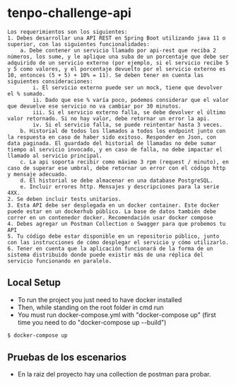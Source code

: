 # tenpo-challenge-api

```
Los requerimientos son los siguientes:
1. Debes desarrollar una API REST en Spring Boot utilizando java 11 o superior, con las siguientes funcionalidades:
    a. Debe contener un servicio llamado por api-rest que reciba 2 números, los sume, y le aplique una suba de un porcentaje que debe ser adquirido de un servicio externo (por ejemplo, si el servicio recibe 5 y 5 como valores, y el porcentaje devuelto por el servicio externo es 10, entonces (5 + 5) + 10% = 11). Se deben tener en cuenta las siguientes consideraciones:
        i. El servicio externo puede ser un mock, tiene que devolver el % sumado.
        ii. Dado que ese % varía poco, podemos considerar que el valor que devuelve ese servicio no va cambiar por 30 minutos.
        iii. Si el servicio externo falla, se debe devolver el último valor retornado. Si no hay valor, debe retornar un error la api.
        iv. Si el servicio falla, se puede reintentar hasta 3 veces.
    b. Historial de todos los llamados a todos los endpoint junto con la respuesta en caso de haber sido exitoso. Responder en Json, con data paginada. El guardado del historial de llamadas no debe sumar tiempo al servicio invocado, y en caso de falla, no debe impactar el llamado al servicio principal.
    c. La api soporta recibir como máximo 3 rpm (request / minuto), en caso de superar ese umbral, debe retornar un error con el código http y mensaje adecuado.
    d. El historial se debe almacenar en una database PostgreSQL.
    e. Incluir errores http. Mensajes y descripciones para la serie 4XX.
2. Se deben incluir tests unitarios.
3. Esta API debe ser desplegada en un docker container. Este docker puede estar en un dockerhub público. La base de datos también debe correr en un contenedor docker. Recomendación usar docker compose
4. Debes agregar un Postman Collection o Swagger para que probemos tu API
5. Tu código debe estar disponible en un repositorio público, junto con las instrucciones de cómo desplegar el servicio y cómo utilizarlo.
6. Tener en cuenta que la aplicación funcionará de la forma de un sistema distribuido donde puede existir más de una réplica del servicio funcionando en paralelo.
```

## Local Setup

* To run the project you just need to have docker installed
* Then, while standing on the root folder in cmd run
* You must run docker-compose.yml with "docker-compose up" (first time you need to do "docker-compose up --build")
```bash
$ docker-compose up
```

## Pruebas de los escenarios
- En la raiz del proyecto hay una collection de postman para probar.
